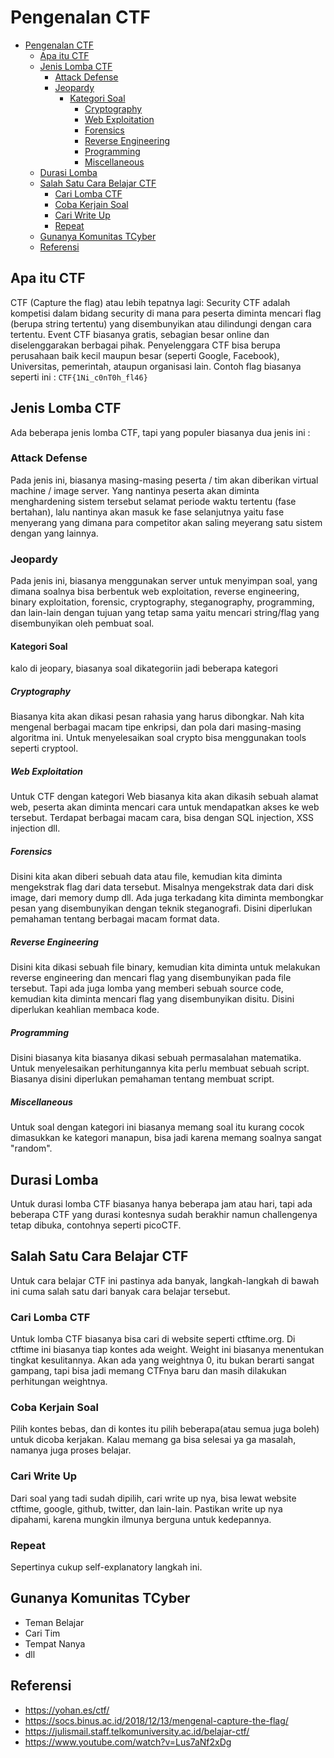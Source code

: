 #  Pengenalan CTF
<!-- toc -->
- [Pengenalan CTF](#pengenalan-ctf)
  - [Apa itu CTF](#apa-itu-ctf)
  - [Jenis Lomba CTF](#jenis-lomba-ctf)
    - [Attack Defense](#attack-defense)
    - [Jeopardy](#jeopardy)
      - [Kategori Soal](#kategori-soal)
        - [Cryptography](#cryptography)
        - [Web Exploitation](#web-exploitation)
        - [Forensics](#forensics)
        - [Reverse Engineering](#reverse-engineering)
        - [Programming](#programming)
        - [Miscellaneous](#miscellaneous)
  - [Durasi Lomba](#durasi-lomba)
  - [Salah Satu Cara Belajar CTF](#salah-satu-cara-belajar-ctf)
    - [Cari Lomba CTF](#cari-lomba-ctf)
    - [Coba Kerjain Soal](#coba-kerjain-soal)
    - [Cari Write Up](#cari-write-up)
    - [Repeat](#repeat)
  - [Gunanya Komunitas TCyber](#gunanya-komunitas-tcyber)
  - [Referensi](#referensi)
<!-- /toc -->

## Apa itu CTF
CTF (Capture the flag) atau lebih tepatnya lagi: Security CTF adalah kompetisi dalam bidang security di mana para peserta diminta mencari flag (berupa string tertentu) yang disembunyikan atau dilindungi dengan cara tertentu. Event CTF biasanya gratis, sebagian besar online dan diselenggarakan berbagai pihak. Penyelenggara CTF bisa berupa perusahaan baik kecil maupun besar (seperti Google, Facebook), Universitas, pemerintah, ataupun organisasi lain.
Contoh flag biasanya seperti ini : `CTF{1Ni_c0nT0h_fl46}`

## Jenis Lomba CTF
Ada beberapa jenis lomba CTF, tapi yang populer biasanya dua jenis ini :
### Attack Defense
Pada jenis ini, biasanya masing-masing peserta / tim akan diberikan virtual machine / image server. Yang nantinya peserta akan diminta menghardening sistem tersebut selamat periode waktu tertentu (fase bertahan), lalu nantinya akan masuk ke fase selanjutnya yaitu fase menyerang yang dimana para competitor akan saling meyerang satu sistem dengan yang lainnya.

### Jeopardy
Pada jenis ini, biasanya menggunakan server untuk menyimpan soal, yang dimana soalnya bisa berbentuk web exploitation, reverse engineering, binary exploitation, forensic, cryptography, steganography, programming, dan lain-lain dengan tujuan yang tetap sama yaitu mencari string/flag yang disembunyikan oleh pembuat soal.

#### Kategori Soal
kalo di jeopary, biasanya soal dikategoriin jadi beberapa kategori
##### Cryptography
Biasanya kita akan dikasi pesan rahasia yang harus dibongkar. Nah kita mengenal berbagai macam tipe enkripsi, dan pola dari masing-masing algoritma ini. Untuk menyelesaikan soal crypto bisa menggunakan tools seperti cryptool.
##### Web Exploitation
Untuk CTF dengan kategori Web biasanya kita akan dikasih sebuah alamat web, peserta akan diminta mencari cara untuk mendapatkan akses ke web tersebut. Terdapat berbagai macam cara, bisa dengan SQL injection, XSS injection dll.
##### Forensics
Disini kita akan diberi sebuah data atau file, kemudian kita diminta mengekstrak flag dari data tersebut. Misalnya mengekstrak data dari disk image, dari memory dump dll. Ada juga terkadang kita diminta membongkar pesan yang disembunyikan dengan teknik steganografi. Disini diperlukan pemahaman tentang berbagai macam format data.
##### Reverse Engineering
Disini kita dikasi sebuah file binary, kemudian kita diminta untuk melakukan reverse engineering dan mencari flag yang disembunyikan pada file tersebut. Tapi ada juga lomba yang memberi sebuah source code, kemudian kita diminta mencari flag yang disembunyikan disitu. Disini diperlukan keahlian membaca kode.
##### Programming
Disini biasanya kita biasanya dikasi sebuah permasalahan matematika. Untuk menyelesaikan perhitungannya kita perlu membuat sebuah script. Biasanya disini diperlukan pemahaman tentang membuat script.
##### Miscellaneous
Untuk soal dengan kategori ini biasanya memang soal itu kurang cocok dimasukkan ke kategori manapun, bisa jadi karena memang soalnya sangat "random".
## Durasi Lomba
Untuk durasi lomba CTF biasanya hanya beberapa jam atau hari, tapi ada beberapa CTF yang durasi kontesnya sudah berakhir namun challengenya tetap dibuka, contohnya seperti picoCTF.
## Salah Satu Cara Belajar CTF
Untuk cara belajar CTF ini pastinya ada banyak, langkah-langkah di bawah ini cuma salah satu dari banyak cara belajar tersebut.
### Cari Lomba CTF
Untuk lomba CTF biasanya bisa cari di website seperti ctftime.org. Di ctftime ini biasanya tiap kontes ada weight. Weight ini biasanya menentukan tingkat kesulitannya. Akan ada yang weightnya 0, itu bukan berarti sangat gampang, tapi bisa jadi memang CTFnya baru dan masih dilakukan perhitungan weightnya.
### Coba Kerjain Soal
Pilih kontes bebas, dan di kontes itu pilih beberapa(atau semua juga boleh) untuk dicoba kerjakan. Kalau memang ga bisa selesai ya ga masalah, namanya juga proses belajar.
### Cari Write Up
Dari soal yang tadi sudah dipilih, cari write up nya, bisa lewat website ctftime, google, github, twitter, dan lain-lain. Pastikan write up nya dipahami, karena mungkin ilmunya berguna untuk kedepannya.
### Repeat
Sepertinya cukup self-explanatory langkah ini.
## Gunanya Komunitas TCyber
- Teman Belajar
- Cari Tim
- Tempat Nanya
- dll


## Referensi
- https://yohan.es/ctf/
- https://socs.binus.ac.id/2018/12/13/mengenal-capture-the-flag/
- https://julismail.staff.telkomuniversity.ac.id/belajar-ctf/
- https://www.youtube.com/watch?v=Lus7aNf2xDg